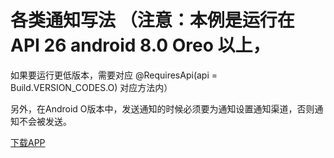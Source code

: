﻿# 各类通知写法 （注意：本例是运行在 API 26 android 8.0 Oreo 以上，

如果要运行更低版本，需要对应 @RequiresApi(api = Build.VERSION_CODES.O) 对应方法内）

另外，在Android O版本中，发送通知的时候必须要为通知设置通知渠道，否则通知不会被发送。

[下载APP](https://github.com/anysou/AS_Notification/raw/master/Notification.apk)
